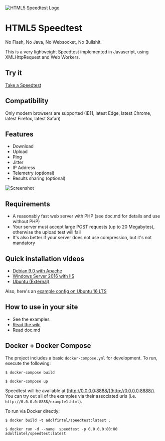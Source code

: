 ![HTML5 Speedtest Logo](https://github.com/adolfintel/speedtest/blob/master/.logo/Readme-Logo.png?raw=true)

# HTML5 Speedtest

No Flash, No Java, No Websocket, No Bullshit.

This is a very lightweight Speedtest implemented in Javascript, using XMLHttpRequest and Web Workers.

## Try it
[Take a Speedtest](http://speedtest.fdossena.com)

## Compatibility
Only modern browsers are supported (IE11, latest Edge, latest Chrome, latest Firefox, latest Safari)

## Features
* Download
* Upload
* Ping
* Jitter
* IP Address
* Telemetry (optional)
* Results sharing (optional)

![Screenshot](https://speedtest.fdossena.com/screenshot.png)


## Requirements
 - A reasonably fast web server with PHP (see doc.md for details and use without PHP)
 - Your server must accept large POST requests (up to 20 Megabytes), otherwise the upload test will fail
 - It's also better if your server does not use compression, but it's not mandatory

## Quick installation videos
* [Debian 9.0 with Apache](https://fdossena.com/?p=speedtest/quickstart_deb.frag)
* [Windows Server 2016 with IIS](https://fdossena.com/?p=speedtest/quickstart_win.frag)
* [Ubuntu (External)](https://freedif.org/how-to-install-selfhosted-speedtest)

Also, here's an [example config on Ubuntu 16 LTS](https://github.com/adolfintel/speedtest/issues/50)

## How to use in your site
* See the examples
* [Read the wiki](https://github.com/adolfintel/speedtest/wiki)
* Read doc.md

## Docker + Docker Compose

The project includes a basic `docker-compose.yml` for development.  To run, execute the following:

```
$ docker-compose build

$ docker-compose up
```


Speedtest will be available at [http://0.0.0.0:8888/](http://0.0.0.0:8888/).  You can try out all of the examples via their associated urls (i.e. `http://0.0.0.0:8888/example1.html`).

To run via Docker directly:

```
$ docker build -t adolfintel/speedtest:latest .

$ docker run -d --name  speedtest -p 0.0.0.0:80:80 adolfintel/speedtest:latest
```
